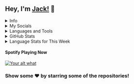 ## Hey, I'm [Jack!](https://heyjack.info) 👋

<details><summary>Info</summary>
<p>

- 🔭 I’m currently working on [Blade](https://github.com/BladeBot/Blade).
- 🌱 I’m currently learning NodeJS / TypeScript.
- 🏫 I’m currently studying [BSc (Honours) Computing and IT (Communications and Networking)](http://www.open.ac.uk/courses/computing-it/degrees/bsc-computing-it-communications-networking-q62-cnet)
- 👯 I’m looking to collaborate on [Blade](https://github.com/BladeBot/Blade).
- 💬 Ask me about Game Hosting.
- 📫 How to reach me: [Twitter - @HeyJack0001](https://twitter.com/HeyJack0001)
- 😄 Pronouns: He/His
- 😎 Fun fact: I spend almost 12 hours listening songs every day.
</p>
</details>

<details><summary>My Socials</summary>
<p>

[![Twitter: HeyJack0001](https://img.shields.io/twitter/follow/HeyJack0001?style=social)](https://twitter.com/HeyJack0001)
[![Linkedin: HeyJack0001](https://img.shields.io/badge/-HeyJack0001-blue?style=flat-square&logo=Linkedin&logoColor=white&link=https://www.linkedin.com/in/HeyJack0001/)](https://www.linkedin.com/in/HeyJack0001/)
[![GitHub therealheyjack](https://img.shields.io/github/followers/therealheyjack?label=follow&style=social)](https://github.com/therealheyjack)
[![website](https://img.shields.io/badge/PortfolioWebsite-heyjack.info-2648ff?style=flat-square&logo=google-chrome)](https://heyjack.info/)
</p>
</details>

<details><summary>Languages and Tools</summary>
<p> 

<code><img height="20" src="https://raw.githubusercontent.com/github/explore/80688e429a7d4ef2fca1e82350fe8e3517d3494d/topics/javascript/javascript.png"></code>
<code><img height="20" src="https://raw.githubusercontent.com/github/explore/80688e429a7d4ef2fca1e82350fe8e3517d3494d/topics/nodejs/nodejs.png"></code>    
</p>
</details>

<details><summary>GitHub Stats</summary>
<p>

<a href="https://github.com/therealheyjack">
 <img align="center" src="https://github-readme-stats.vercel.app/api?username=therealheyjack&show_icons=true&theme=dark&line_height=27" alt="Jack's github stats"/>
</a>
</p>
</details>

<details><summary>Language Stats for This Week</summary>
<p>

<!--START_SECTION:waka-->
```text
JavaScript   5 hrs 34 mins   ███████████████░░░░░░░░░░   60.33 % 
JSON         1 hr 32 mins    ████▒░░░░░░░░░░░░░░░░░░░░   16.72 % 
Other        47 mins         ██░░░░░░░░░░░░░░░░░░░░░░░   08.58 % 
Bash         27 mins         █▒░░░░░░░░░░░░░░░░░░░░░░░   04.90 % 
YAML         21 mins         █░░░░░░░░░░░░░░░░░░░░░░░░   03.95 % 
```
<!--END_SECTION:waka-->
</p>
</details>

#### Spotify Playing Now

[<img src="https://readme-spotify-status.heyjack.vercel.app/api/run-spotify-status" alt="Your alt what" width="350" />](https://open.spotify.com/user/h0sd8uxnbq3rs51ob32cqilmn)


### Show some ❤️ by starring some of the repositories!
